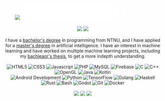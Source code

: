 <!-- title -->
<div align="center" style="margin-right: 100px">
    <!-- GIF source: https://giphy.com/stickers/abu-dhabi-adnoc-energy-for-life-Qx5iidUF67vTlqa9s2 -->
    <img width=100 src="https://media2.giphy.com/media/Qx5iidUF67vTlqa9s2/giphy.gif?cid=ecf05e4793mhk85ij3ednhd26vvbmtvlssjjohhgc0vhdddb&rid=giphy.gif&ct=s"/>
    <img height=50 src="Data/about-me.png"/>
</div>
<br>
<!-- socials -->
<div align="center">
    <a href="https://www.linkedin.com/in/sindre0830/"><img src="https://img.shields.io/badge/linkedin-%230077B5.svg?style=for-the-badge&logo=linkedin"/></a>
    <img src="https://komarev.com/ghpvc/?username=sindre0830&style=for-the-badge"/>
</div>
<br>
<!-- about me -->
<div align="center">
    I have a <a href="https://www.ntnu.no/studier/bprog">bachelor's degree</a> in programming from NTNU, and I have applied for a <a href="https://www.ntnu.no/studier/msit">master's degree</a> in artificial intelligence. I have an interest in machine learning and have worked on multiple machine learning projects, including my <a href="https://github.com/sindre0830/Neural-Network-for-Recognizing-Features-in-Music">bachleaor's thesis</a>, to get a more indepth understanding.
</div>
<br>
<!-- badges -->
<div align="center">
    <img height=50 alt="HTML5" src="https://cdn.jsdelivr.net/gh/devicons/devicon/icons/html5/html5-plain.svg"/>
    <img height=50 alt="CSS3" src="https://cdn.jsdelivr.net/gh/devicons/devicon/icons/css3/css3-plain.svg"/>
    <img height=50 alt="Javascript" src="https://cdn.jsdelivr.net/gh/devicons/devicon/icons/javascript/javascript-plain.svg"/>
    <img height=50 alt="PHP" src="https://cdn.jsdelivr.net/gh/devicons/devicon/icons/php/php-plain.svg"/>
    <img height=50 alt="MySQL" src="https://cdn.jsdelivr.net/gh/devicons/devicon/icons/mysql/mysql-plain.svg"/>
    <img height=50 alt="Firebase" src="https://cdn.jsdelivr.net/gh/devicons/devicon/icons/firebase/firebase-plain.svg"/>
    <img height=50 alt="C" src="https://cdn.jsdelivr.net/gh/devicons/devicon/icons/c/c-plain.svg"/>
    <img height=50 alt="C++" src="https://cdn.jsdelivr.net/gh/devicons/devicon/icons/cplusplus/cplusplus-plain.svg"/>
    <img height=50 alt="OpenGL" src="https://cdn.jsdelivr.net/gh/devicons/devicon/icons/opengl/opengl-original.svg"/>
    <img height=50 alt="Java" src="https://cdn.jsdelivr.net/gh/devicons/devicon/icons/java/java-plain.svg"/>
    <img height=50 alt="Kotlin" src="https://cdn.jsdelivr.net/gh/devicons/devicon/icons/kotlin/kotlin-plain.svg"/>
    <br>
    <img height=50 alt="Android Development" src="https://cdn.jsdelivr.net/gh/devicons/devicon/icons/android/android-plain.svg"/>
    <img height=50 alt="Python" src="https://cdn.jsdelivr.net/gh/devicons/devicon/icons/python/python-plain.svg"/>
    <img height=50 alt="TensorFlow" src="https://cdn.jsdelivr.net/gh/devicons/devicon/icons/tensorflow/tensorflow-original.svg"/>
    <img height=50 alt="Golang" src="https://cdn.jsdelivr.net/gh/devicons/devicon/icons/go/go-original.svg"/>
    <img height=50 alt="Haskell" src="https://cdn.jsdelivr.net/gh/devicons/devicon/icons/haskell/haskell-original.svg"/>
    <img height=50 alt="Rust" src="https://cdn.jsdelivr.net/gh/devicons/devicon/icons/rust/rust-plain.svg"/>
    <img height=50 alt="Bash" src="https://cdn.jsdelivr.net/gh/devicons/devicon/icons/bash/bash-plain.svg"/>
    <img height=50 alt="Godot" src="https://cdn.jsdelivr.net/gh/devicons/devicon/icons/godot/godot-original.svg"/>
    <img height=50 alt="Git" src="https://cdn.jsdelivr.net/gh/devicons/devicon/icons/git/git-original.svg"/>
    <img height=50 alt="Docker" src="https://cdn.jsdelivr.net/gh/devicons/devicon/icons/docker/docker-plain.svg"/>
</div>
<br>
<!-- stats -->
<div align="center">
    <img src="https://github-readme-stats.vercel.app/api?username=sindre0830&show_icons=true&count_private=true&theme=dark"/>
    <img src="https://github-readme-streak-stats.herokuapp.com/?user=sindre0830&theme=dark"/>
    <img src="https://github-readme-stats.vercel.app/api/top-langs?username=sindre0830&layout=compact&theme=dark"/>
</div>